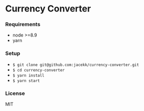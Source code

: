 # Currency Converter

### Requirements

- node >=8.9
- yarn

### Setup

- `$ git clone git@github.com:jacekk/currency-converter.git`
- `$ cd currency-converter`
- `$ yarn install`
- `$ yarn start`

### License

MIT
